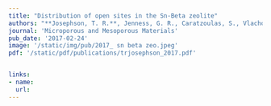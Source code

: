 ```yaml
---
title: "Distribution of open sites in the Sn-Beta zeolite"
authors: "**Josephson, T. R.**, Jenness, G. R., Caratzoulas, S., Vlachos, D. G."
journal: 'Microporous and Mesoporous Materials'
pub_date: '2017-02-24'
image: '/static/img/pub/2017_ sn beta zeo.jpeg'
pdf: '/static/pdf/publications/trjosephson_2017.pdf'


links:
- name: 
  url: 
---
```

